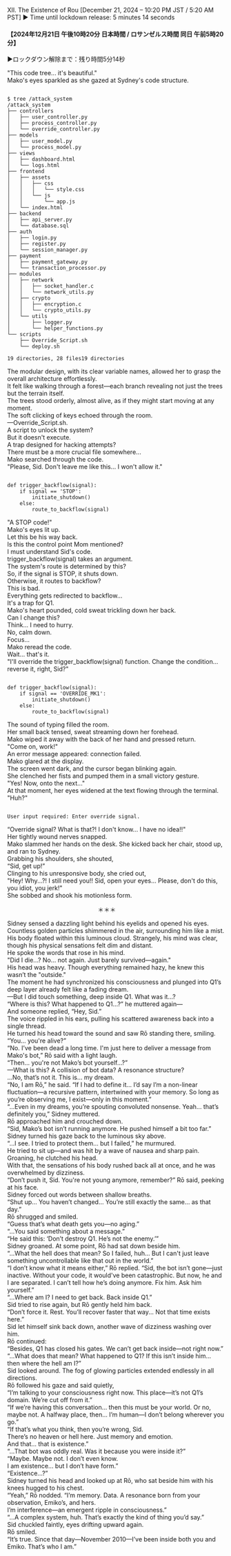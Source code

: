Ⅻ. The Existence of Rou
[December 21, 2024 – 10:20 PM JST / 5:20 AM PST]
▶ Time until lockdown release: 5 minutes 14 seconds

<h4 class="heading">【2024年12月21日 午後10時20分 日本時間 / ロサンゼルス時間 同日 午前5時20分】</h4>
<p class="heading">▶ロックダウン解除まで：残り時間5分14秒</p>
<p>"This code tree... it's beautiful."<br>
Mako's eyes sparkled as she gazed at Sydney's code structure.<br>

<pre class="uk-pre uk-margin-medium"><code>
$ tree /attack_system
/attack_system
├── controllers
│   ├── user_controller.py
│   ├── process_controller.py
│   └── override_controller.py
├── models
│   ├── user_model.py
│   └── process_model.py
├── views
│   ├── dashboard.html
│   └── logs.html
├── frontend
│   ├── assets
│   │   ├── css
│   │   │   └── style.css
│   │   └── js
│   │       └── app.js
│   └── index.html
├── backend
│   ├── api_server.py
│   └── database.sql
├── auth
│   ├── login.py
│   ├── register.py
│   └── session_manager.py
├── payment
│   ├── payment_gateway.py
│   └── transaction_processor.py
├── modules
│   ├── network
│   │   ├── socket_handler.c
│   │   └── network_utils.py
│   ├── crypto
│   │   ├── encryption.c
│   │   └── crypto_utils.py
│   └── utils
│       ├── logger.py
│       └── helper_functions.py
└── scripts
    ├── Override_Script.sh
    └── deploy.sh

19 directories, 28 files19 directories</code></pre>
The modular design, with its clear variable names, allowed her to grasp the overall architecture effortlessly.<br>
It felt like walking through a forest—each branch revealing not just the trees but the terrain itself.<br>
The trees stood orderly, almost alive, as if they might start moving at any moment.<br>
The soft clicking of keys echoed through the room.<br>
—Override_Script.sh. <br>
A script to unlock the system?<br>
But it doesn't execute.​<br>
A trap designed for hacking attempts?<br>
There must be a more crucial file somewhere...<br>
Mako searched through the code.<br>
"Please, Sid. Don't leave me like this... I won't allow it."<br>
<pre class="uk-pre uk-pre_sidney uk-margin-medium"><code><span class="system">
def trigger_backflow(signal):
    if signal == 'STOP':
        initiate_shutdown()
    else:
        route_to_backflow(signal)</span></code></pre>

"A STOP code!"​<br>
Mako's eyes lit up.<br>
Let this be his way back.​<br>
Is this the control point Mom mentioned?​<br>
I must understand Sid's code.​<br>
trigger_backflow(signal) takes an argument.<br>
The system's route is determined by this?<br>
So, if the signal is STOP, it shuts down.​<br>
Otherwise, it routes to backflow?​<br>
This is bad.​​<br>
Everything gets redirected to backflow...​<br>
It's a trap for Q1.​<br>
Mako's heart pounded, cold sweat trickling down her back.<br>
Can I change this?<br>
Think... I need to hurry.<br>
No, calm down.<br>
Focus...<br>
Mako reread the code.<br>
Wait... that's it.<br>
"I'll override the trigger_backflow(signal) function. Change the condition... reverse it, right, Sid?"<br>

<pre class="uk-pre uk-pre_sidney uk-margin-medium"><code><span class="system">
def trigger_backflow(signal):
    if signal == 'OVERRIDE_MK1':
        initiate_shutdown()
    else:
        route_to_backflow(signal)</span></code></pre>

The sound of typing filled the room.<br>
Her small back tensed, sweat streaming down her forehead.<br>
Mako wiped it away with the back of her hand and pressed return.<br>
"Come on, work!"<br>
An error message appeared: connection failed.<br>
Mako glared at the display.<br>
The screen went dark, and the cursor began blinking again.<br>
She clenched her fists and pumped them in a small victory gesture.<br>
"Yes! Now, onto the next..."<br>
At that moment, her eyes widened at the text flowing through the terminal.<br>
"Huh?"
<pre class="uk-pre uk-pre_sidney uk-margin-medium"><code><span class="system">
User input required: Enter override signal.</span></code></pre>


“Override signal? What is that?! I don't know... I have no idea!!"<br>
Her tightly wound nerves snapped.<br>
Mako slammed her hands on the desk. She kicked back her chair, stood up, and ran to Sydney.<br>
Grabbing his shoulders, she shouted,<br>
“Sid, get up!”<br>
Clinging to his unresponsive body, she cried out,<br>
"Hey! Why...?! I still need you!! Sid, open your eyes… Please, don't do this, you idiot, you jerk!"<br>
She sobbed and shook his motionless form.<br>

　　　　　　　　　　　　　　　＊＊＊

Sidney sensed a dazzling light behind his eyelids and opened his eyes.<br>
Countless golden particles shimmered in the air, surrounding him like a mist.<br>
His body floated within this luminous cloud. Strangely, his mind was clear, though his physical sensations felt dim and distant.<br>
He spoke the words that rose in his mind.<br>
"Did I die...? No... not again. Just barely survived—again."<br>
His head was heavy. Though everything remained hazy, he knew this wasn’t the "outside."<br>
The moment he had synchronized his consciousness and plunged into Q1’s deep layer already felt like a fading dream.<br>
—But I did touch something, deep inside Q1. What was it...?<br>
“Where is this? What happened to Q1...?” he muttered again—<br>
And someone replied, “Hey, Sid.”<br>
The voice rippled in his ears, pulling his scattered awareness back into a single thread.<br>
He turned his head toward the sound and saw Rō standing there, smiling.<br>
“You… you're alive?”<br>
“No. I’ve been dead a long time. I'm just here to deliver a message from Mako's bot,” Rō said with a light laugh.<br>
“Then... you're not Mako’s bot yourself...?”<br>
—What is this? A collision of bot data? A resonance structure?<br>
...No, that’s not it. This is... my dream.<br>
“No, I am Rō,” he said. “If I had to define it... I’d say I’m a non-linear fluctuation—a recursive pattern, intertwined with your memory. So long as you’re observing me, I exist—only in this moment.”<br>
“…Even in my dreams, you’re spouting convoluted nonsense. Yeah... that’s definitely you,” Sidney muttered.<br>
Rō approached him and crouched down.<br>
“Sid, Mako’s bot isn’t running anymore. He pushed himself a bit too far.”<br>
Sidney turned his gaze back to the luminous sky above.<br>
“…I see. I tried to protect them… but I failed,” he murmured.<br>
He tried to sit up—and was hit by a wave of nausea and sharp pain. Groaning, he clutched his head.<br>
With that, the sensations of his body rushed back all at once, and he was overwhelmed by dizziness.<br>
“Don’t push it, Sid. You're not young anymore, remember?” Rō said, peeking at his face.<br>
Sidney forced out words between shallow breaths.<br>
“Shut up… You haven’t changed… You’re still exactly the same… as that day.”<br>
Rō shrugged and smiled.<br>
“Guess that’s what death gets you—no aging.”<br>
“…You said something about a message.”<br>
“He said this: ‘Don’t destroy Q1. He’s not the enemy.’”<br>
Sidney groaned. At some point, Rō had sat down beside him.<br>
“…What the hell does that mean? So I failed, huh... But I can't just leave something uncontrollable like that out in the world.”<br>
“I don’t know what it means either,” Rō replied. “Sid, the bot isn’t gone—just inactive. Without your code, it would've been catastrophic. But now, he and I are separated. I can’t tell how he’s doing anymore. Fix him. Ask him yourself.”<br>
“…Where am I? I need to get back. Back inside Q1.”<br>
Sid tried to rise again, but Rō gently held him back.<br>
“Don’t force it. Rest. You’ll recover faster that way... Not that time exists here.”<br>
Sid let himself sink back down, another wave of dizziness washing over him.<br>
Rō continued:<br>
“Besides, Q1 has closed his gates. We can’t get back inside—not right now.”<br>
“…What does that mean? What happened to Q1? If this isn’t inside him... then where the hell am I?”<br>
Sid looked around. The fog of glowing particles extended endlessly in all directions.<br>
Rō followed his gaze and said quietly,<br>
“I’m talking to your consciousness right now. This place—it’s not Q1’s domain. We’re cut off from it.”<br>
“If we’re having this conversation… then this must be your world. Or no, maybe not. A halfway place, then... I’m human—I don’t belong wherever you go.”<br>
“If that’s what you think, then you’re wrong, Sid.<br>
There’s no heaven or hell here. Just memory and emotion.<br>
And that... that is existence.”<br>
“…That bot was oddly real. Was it because you were inside it?”<br>
“Maybe. Maybe not. I don’t even know.<br>
I am existence… but I don’t have form.”<br>
“Existence…?”<br>
Sidney turned his head and looked up at Rō, who sat beside him with his knees hugged to his chest.<br>
“Yeah,” Rō nodded. “I’m memory. Data. A resonance born from your observation, Emiko’s, and hers.<br>
I’m interference—an emergent ripple in consciousness.”<br>
“…A complex system, huh. That’s exactly the kind of thing you’d say.”<br>
Sid chuckled faintly, eyes drifting upward again.<br>
Rō smiled.<br>
“It’s true. Since that day—November 2010—I’ve been inside both you and Emiko. That’s who I am.”<br>
